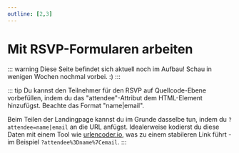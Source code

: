 ```yaml
---
outline: [2,3]
---
```


# Mit RSVP-Formularen arbeiten

::: warning Diese Seite befindet sich aktuell noch im Aufbau!
Schau in wenigen Wochen nochmal vorbei. :)
:::

::: tip
Du kannst den Teilnehmer für den RSVP auf Quellcode-Ebene vorbefüllen, indem du das "attendee"-Attribut dem HTML-Element hinzufügst. Beachte das Format "name|email".

Beim Teilen der Landingpage kannst du im Grunde dasselbe tun, indem du `?attendee=name|email` an die URL anfügst. Idealerweise kodierst du diese Daten mit einem Tool wie [urlencoder.io](https://www.urlencoder.io/), was zu einem stabileren Link führt - im Beispiel `?attendee%3Dname%7Cemail`.
:::
